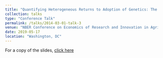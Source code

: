 ```yaml
---
title: "Quantifying Heterogeneous Returns to Adoption of Genetics: The Case of the Dairy Industry"
collection: talks
type: "Conference Talk"
permalink: /talks/2014-03-01-talk-3
venue: "NBER Conference on Economics of Research and Innovation in Agriculture"
date: 2019-05-17
location: "Washington, DC"
---
```


For a copy of the slides, [click here](http://jphutch.github.io/files/NBER_05_19.pdf)